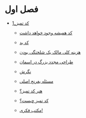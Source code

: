 # فصل اول
* [1\_کد تمیز](1_Clean_Code(completed)/clean-code.md)

  * [کد همیشه وجود خواهد داشت](https://github.com/Noah1001000/clean-code-persian/blob/master/1_Clean_Code(completed)/clean-code.md#%DA%A9%D8%AF-%D9%87%D9%85%DB%8C%D8%B4%D9%87-%D9%88%D8%AC%D9%88%D8%AF-%D8%AE%D9%88%D8%A7%D9%87%D8%AF-%D8%AF%D8%A7%D8%B4%D8%AA)
  
  * [کد بد](https://github.com/Noah1001000/clean-code-persian/blob/master/1_Clean_Code(completed)/clean-code.md#%DA%A9%D8%AF-%D8%A8%D8%AF)
  
  * [هزینه کلی مالک یک شلختگی بودن](https://github.com/Noah1001000/clean-code-persian/blob/master/1_Clean_Code(completed)/clean-code.md#%D9%87%D8%B2%DB%8C%D9%86%D9%87-%DA%A9%D9%84%DB%8C-%D9%85%D8%A7%D9%84%DA%A9-%DB%8C%DA%A9-%D8%B4%D9%84%D8%AE%D8%AA%DA%AF%DB%8C-%D8%A8%D9%88%D8%AF%D9%86)
  
  * [طراحی مجدد بزرگ در اسمان](https://github.com/Noah1001000/clean-code-persian/blob/master/1_Clean_Code(completed)/clean-code.md#%D8%B7%D8%B1%D8%A7%D8%AD%DB%8C-%D9%85%D8%AC%D8%AF%D8%AF-%D8%A8%D8%B2%D8%B1%DA%AF-%D8%AF%D8%B1-%D8%A7%D8%B3%D9%85%D8%A7%D9%86)
  
  * [نگرش](https://github.com/Noah1001000/clean-code-persian/blob/master/1_Clean_Code(completed)/clean-code.md#%D9%86%DA%AF%D8%B1%D8%B4)
  
  * [مسئله بغرنج اصلی](https://github.com/Noah1001000/clean-code-persian/blob/master/1_Clean_Code(completed)/clean-code.md#%D9%85%D8%B3%D8%A6%D9%84%D9%87-%D8%A8%D8%BA%D8%B1%D9%86%D8%AC-%D8%A7%D8%B5%D9%84%DB%8C)
  
  * [هنر کد تمیز؟](https://github.com/Noah1001000/clean-code-persian/blob/master/1_Clean_Code(completed)/clean-code.md#%D9%87%D9%86%D8%B1-%DA%A9%D8%AF-%D8%AA%D9%85%DB%8C%D8%B2)
  
  * [کد تمیز چیست؟](https://github.com/Noah1001000/clean-code-persian/blob/master/1_Clean_Code(completed)/clean-code.md#%DA%A9%D8%AF-%D8%AA%D9%85%DB%8C%D8%B2-%DA%86%DB%8C%D8%B3%D8%AA)
  
  * [مکتب فکری!](https://github.com/Noah1001000/clean-code-persian/blob/master/1_Clean_Code(completed)/clean-code.md#%D9%85%DA%A9%D8%AA%D8%A8-%D9%81%DA%A9%D8%B1%DB%8C)
